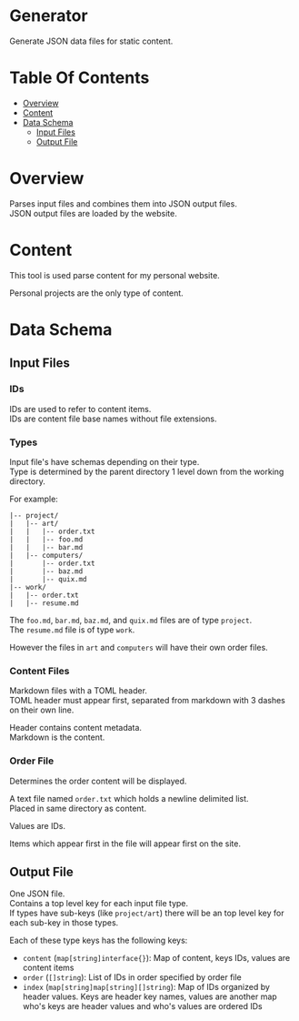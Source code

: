 # Generator
Generate JSON data files for static content.

# Table Of Contents
- [Overview](#overview)
- [Content](#content)
- [Data Schema](#data-schema)
  - [Input Files](#input-files)
  - [Output File](#output-file)

# Overview
Parses input files and combines them into JSON output files.  
JSON output files are loaded by the website.

# Content
This tool is used parse content for my personal website.  

Personal projects are the only type of content.

# Data Schema
## Input Files
### IDs
IDs are used to refer to content items.  
IDs are content file base names without file extensions.

### Types
Input file's have schemas depending on their type.  
Type is determined by the parent directory 1 level down from the working
directory.

For example:

```
|-- project/
|   |-- art/
|   |   |-- order.txt
|   |   |-- foo.md
|   |   |-- bar.md
|   |-- computers/
|       |-- order.txt
|		|-- baz.md
|		|-- quix.md
|-- work/
|	|-- order.txt
|	|-- resume.md
```

The `foo.md`, `bar.md`, `baz.md`, and `quix.md` files are of type `project`.  
The `resume.md` file is of type `work`.  

However the files in `art` and `computers` will have their own order files.

### Content Files
Markdown files with a TOML header.  
TOML header must appear first, separated from markdown with 3 dashes on their 
own line.

Header contains content metadata.  
Markdown is the content.  

### Order File
Determines the order content will be displayed.  

A text file named `order.txt` which holds a newline delimited list.  
Placed in same directory as content.

Values are IDs.

Items which appear first in the file will appear first on the site.

## Output File
One JSON file.  
Contains a top level key for each input file type.  
If types have sub-keys (like `project/art`) there will be an top level key for
each sub-key in those types.

Each of these type keys has the following keys:

- `content` (`map[string]interface{}`): Map of content, keys IDs, values are 
  content items
- `order` (`[]string`): List of IDs in order specified by order file
- `index` (`map[string]map[string][]string`): Map of IDs organized by header 
  values. Keys are header key names, values are another map who's keys are 
  header values and who's values are ordered IDs
